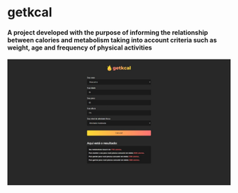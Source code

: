 # getkcal

####   A project developed with the purpose of informing the relationship between calories and metabolism taking into account criteria such as weight, age and frequency of physical activities
![](assets/images/getkcal.jpeg)
